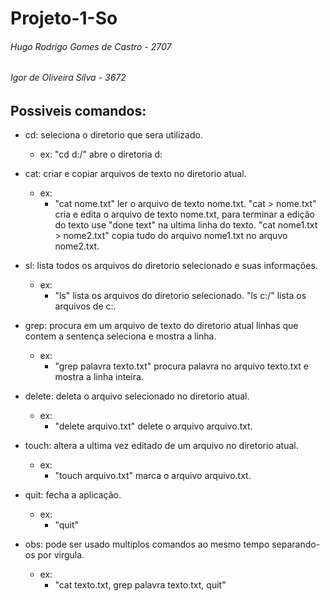 # Projeto-1-So
###### Hugo Rodrigo Gomes de Castro - 2707
###### Igor de Oliveira Silva - 3672

## Possiveis comandos:
  - cd: seleciona o diretorio que sera utilizado.
    - ex: "cd d:/" abre o diretoria d:
    
  - cat: criar e copiar arquivos de texto no diretorio atual.
    - ex: 
      - "cat nome.txt" ler o arquivo de texto nome.txt.
        "cat > nome.txt" cria e edita o arquivo de texto nome.txt, para terminar a edição do texto use "done text" na ultima linha do texto.
        "cat nome1.txt > nome2.txt" copia tudo do arquivo nome1.txt no arquvo nome2.txt.
        
  - sl: lista todos os arquivos do diretorio selecionado e suas informações.
    - ex: 
      - "ls" lista os arquivos do diretorio selecionado.
        "ls c:/" lista os arquivos de c:.
        
  - grep: procura em um arquivo de texto do diretorio atual linhas que contem a sentença seleciona e mostra a linha.
    - ex:
      - "grep palavra texto.txt" procura palavra no arquivo texto.txt e mostra a linha inteira.
    
  - delete: deleta o arquivo selecionado no diretorio atual.
    - ex: 
      - "delete arquivo.txt" delete o arquivo arquivo.txt.
    
  - touch: altera a ultima vez editado de um arquivo no diretorio atual.
    - ex: 
      - "touch arquivo.txt" marca o arquivo arquivo.txt.
    
  - quit: fecha a aplicação.
    - ex:
      - "quit"
    
  - obs: pode ser usado multiplos comandos ao mesmo tempo separando-os por virgula.
    - ex:
      - "cat texto.txt, grep palavra texto.txt, quit"
   
